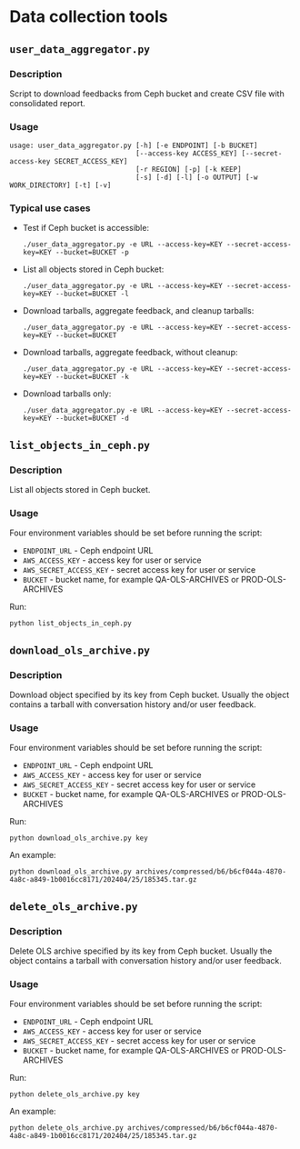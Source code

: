 # Data collection tools

## `user_data_aggregator.py`

### Description

Script to download feedbacks from Ceph bucket and create CSV file with consolidated report.

### Usage

```
usage: user_data_aggregator.py [-h] [-e ENDPOINT] [-b BUCKET]
                               [--access-key ACCESS_KEY] [--secret-access-key SECRET_ACCESS_KEY]
                               [-r REGION] [-p] [-k KEEP]
                               [-s] [-d] [-l] [-o OUTPUT] [-w WORK_DIRECTORY] [-t] [-v]
```


### Typical use cases

- Test if Ceph bucket is accessible:
  ```
  ./user_data_aggregator.py -e URL --access-key=KEY --secret-access-key=KEY --bucket=BUCKET -p
  ```
- List all objects stored in Ceph bucket:
  ```
  ./user_data_aggregator.py -e URL --access-key=KEY --secret-access-key=KEY --bucket=BUCKET -l
  ```
- Download tarballs, aggregate feedback, and cleanup tarballs:
  ```
  ./user_data_aggregator.py -e URL --access-key=KEY --secret-access-key=KEY --bucket=BUCKET
  ```
- Download tarballs, aggregate feedback, without cleanup:
  ```
  ./user_data_aggregator.py -e URL --access-key=KEY --secret-access-key=KEY --bucket=BUCKET -k
  ```
- Download tarballs only:
  ```
  ./user_data_aggregator.py -e URL --access-key=KEY --secret-access-key=KEY --bucket=BUCKET -d
  ```


## `list_objects_in_ceph.py`

### Description

List all objects stored in Ceph bucket.

### Usage

Four environment variables should be set before running the script:

- `ENDPOINT_URL` - Ceph endpoint URL
- `AWS_ACCESS_KEY` - access key for user or service
- `AWS_SECRET_ACCESS_KEY` - secret access key for user or service
- `BUCKET` - bucket name, for example QA-OLS-ARCHIVES or PROD-OLS-ARCHIVES

Run:

```
python list_objects_in_ceph.py
```

## `download_ols_archive.py`

### Description

Download object specified by its key from Ceph bucket. Usually the object
contains a tarball with conversation history and/or user feedback.

### Usage

Four environment variables should be set before running the script:

- `ENDPOINT_URL` - Ceph endpoint URL
- `AWS_ACCESS_KEY` - access key for user or service
- `AWS_SECRET_ACCESS_KEY` - secret access key for user or service
- `BUCKET` - bucket name, for example QA-OLS-ARCHIVES or PROD-OLS-ARCHIVES

Run:

```
python download_ols_archive.py key
```

An example:

```
python download_ols_archive.py archives/compressed/b6/b6cf044a-4870-4a8c-a849-1b0016cc8171/202404/25/185345.tar.gz
```

## `delete_ols_archive.py`

### Description

Delete OLS archive specified by its key from Ceph bucket. Usually the object
contains a tarball with conversation history and/or user feedback.

### Usage

Four environment variables should be set before running the script:

- `ENDPOINT_URL` - Ceph endpoint URL
- `AWS_ACCESS_KEY` - access key for user or service
- `AWS_SECRET_ACCESS_KEY` - secret access key for user or service
- `BUCKET` - bucket name, for example QA-OLS-ARCHIVES or PROD-OLS-ARCHIVES

Run:

```
python delete_ols_archive.py key
```

An example:

```
python delete_ols_archive.py archives/compressed/b6/b6cf044a-4870-4a8c-a849-1b0016cc8171/202404/25/185345.tar.gz
```

